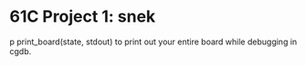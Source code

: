 # 61C Project 1: snek

p print_board(state, stdout) to print out your entire board while debugging in cgdb.